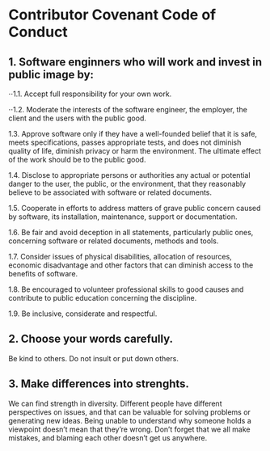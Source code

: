 # Contributor Covenant Code of Conduct

## 1. Software enginners who will work and invest in public image by:

⋅⋅1.1.
 Accept full responsibility for your own work.

⋅⋅1.2.
 Moderate the interests of the software engineer, the employer, the client and the users with the public good.

1.3. 
 Approve software only if they have a well-founded belief that it is safe, meets specifications, passes appropriate tests, and does not diminish quality of life, diminish privacy or harm the environment. The ultimate effect of the work should be to the public good.

1.4. 
 Disclose to appropriate persons or authorities any actual or potential danger to the user, the public, or the environment, that they reasonably believe to be associated with software or related documents.

1.5. 
 Cooperate in efforts to address matters of grave public concern caused by software, its installation, maintenance, support or documentation.

1.6. 
 Be fair and avoid deception in all statements, particularly public ones, concerning software or related documents, methods and tools.

1.7. 
Consider issues of physical disabilities, allocation of resources, economic disadvantage and other factors that can diminish access to the benefits of software.

1.8.
Be encouraged to volunteer professional skills to good causes and contribute to public education concerning the discipline.

1.9.
Be inclusive, considerate and respectful.

## 2. Choose your words carefully.
Be kind to others. Do not insult or put down others.

## 3. Make differences into strenghts.
We can find strength in diversity. Different people have different perspectives on issues, and that can be valuable for solving problems or generating new ideas. Being unable to understand why someone holds a viewpoint doesn’t mean that they’re wrong. Don’t forget that we all make mistakes, and blaming each other doesn’t get us anywhere.




